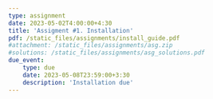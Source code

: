 ```yaml
---
type: assignment
date: 2023-05-02T4:00:00+4:30
title: 'Assigment #1. Installation'
pdf: /static_files/assignments/install_guide.pdf
#attachment: /static_files/assignments/asg.zip
#solutions: /static_files/assignments/asg_solutions.pdf
due_event: 
    type: due
    date: 2023-05-08T23:59:00+3:30
    description: 'Installation due'
---
```


